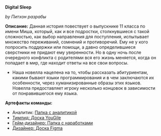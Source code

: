 **Digital Sleep**

*by Питхон разрабы*

**Описание:** Данная история повествует о выпускнике 11 класса по имени Миша, который, как и все подростки, столкнувшиеся с такой сложностью, как выбор направления для поступления, испытывает множество переживаний, сомнений и противоречий. Ему не у кого попросить поддержки или помощи, а давно определившиеся сверстники не придают ему уверенности. Но в одну ночь после очередного конфликта с родителями вся его жизнь меняется, когда он попадает в мир, где находит ответы на все свои вопросы. 

- Наша новелла нацелена на то, чтобы рассказать абитуриентам, какими бывают языки программирования и в чем заключаются их особенности, через хуманизированные образы этих языков. Новелла предоставляет игроку несколько концовок в зависимости от понравившегося ему языка.

**Артефакты команды:**

- Аналитик: <a href = "https://drive.google.com/drive/folders/1xvfWfc6kQvU9VIbvqVeVQuRQ9ogQjKwj"> Папка с аналитикой        
- Тимлид: <a href = "https://pityhondevelopers.yougile.com/team/2a23bd4511dc/%D0%9F%D1%80%D0%BE%D0%B5%D0%BA%D1%82/%D0%9C%D0%BE%D1%8F-%D0%B4%D0%BE%D1%81%D0%BA%D0%B0?lang=ru"> Доска YouGile
- Гейм-дизайнер: <a href = "[https://vk.com/doc234294711_671053552?hash=yor9ENY8R9M0z7GCubzaLznZ2F3PhxNMU1V2xpwWQZD&dl=zfcgC8TF07E9HWMhJv3ZCcjx7WRWNZ65N5TJ4flz0Zz](https://drive.google.com/drive/folders/16tn-Ac7Z1jY7Zc9Pift0EQA_53Z8HMbq?usp=sharing)"> Папка с наработками
- Дизайнер: <a href = "https://www.figma.com/file/ousSj9Z3ZrfJqn6HWC0W0C/%D0%BE%D0%BF%D0%B4?type=whiteboard&node-id=0-1&t=hkHMXndrkAtZ7b8p-0"> Доска Figma
  
